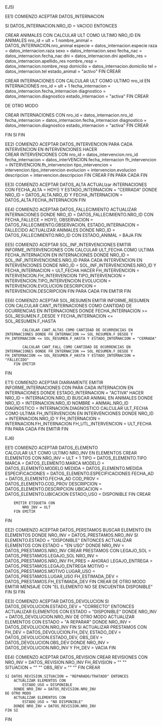 EJ5) 

EE1) COMIENZO
ACEPTAR DATOS_INTERNACION

SI DATOS_INTERNACION.NRO_ID = VACIO() ENTONCES 

CREAR ANIMALES CON 
CALCULAR ULT COMO ULTIMO NRO_ID EN ANIMALES
    nro_id = ult + 1
    nombre_animal = DATOS_INTERNACION.nro_animal
    especie = datos_internacion.especie
    raza = datos_internacion.raza
    sexo = datos_internacion.sexo
    fecha_nac = datos_internacion.fecha_nac
    dni = datos_internacion.dni
    apellido_res = datos_internacion.apellido_res
    nombre_resp = datos_internacion.nombre_resp
    domicilio = datos_internacion.domicilio
    tel = datos_internacion.tel
    estado_animal = "activo"
FIN CREAR 

CREAR INTERNACIONES CON 
CALCULAR ULT COMO ULTIMO nro_id EN INTERNACIONES 
    nro_id = ult + 1
    fecha_internacion = datos_internacion.fecha_internacion
    diagnostico = datos_internacion.diagnostico
    estado_internacion = "activa"
FIN CREAR

DE OTRO MODO 

CREAR INTERNACIONES CON 
    nro_id = datos_internacion.nro_id
    fecha_internacion = datos_internacion.fecha_internacion
    diagnostico = datos_internacion.diagnostico
    estado_internacion = "activa"
FIN CREAR

FIN SI 
FIN

EE2) COMIENZO
ACEPTAR DATOS_INTERVENCION 
    PARA CADA INTERVENCION EN INTERVENCIONES HACER        
        CREAR INTERVENCIONES CON 
        nro_id = datos_intervencion.nro_id
        fecha_internacion = datos_interVENCION.fecha_internacion
        fh_intervencion = INTERVENCION.fh_intervencion
        tipo_intervencion = intervencion.tipo_intervencion
        evolucion = intervencion.evolucion
        descripcion = intervencion.descripcion
        FIN CREAR
    FIN PARA CADA
FIN

EE3)
COMIENZO
    ACEPTAR DATOS_ALTA
    ACTUALIzar iNTERNACIONES CON FECHA_ALTA = HOY() Y ESTADO_INTERNACION = "CERRADA" DONDE NRO_ID = DATOS_ALTA.NRO_ID Y FECHA_INTERNACION = DATOS_ALTA.FECHA_INTERNACION
FIN 

EE4) 
COMIENZO 
    ACEPTAR DATOS_FALLECIMIENTO
    ACTUALIZAR INTERNACIONES DONDE NRO_ID = DATOS_FALLECIMIENTO.NRO_ID CON FECHA_FALLECE = HOY(), OBSERVACION = DATOS_FALLECIMIENTO.OBSERVACION, ESTADO_INTERNACION = FALLECIDO
    ACTUALIZAR ANIMALES DONDE NRO_ID = DATOS_FALLECIMIENTO.NRO_ID CON ESTADO_ANIMAL = BAJA
FIN

EE5) 
COMIENZO 
    ACEPTAR SOL_INF_INTERVENCIONES
    EMITIR INFORME_INTERVENCIONES CON 
        CALCULAR ULT_FECHA COMO ULTIMA FECHA_INTERNACION EN INTERNACIONES DONDE NRO_ID = SOL_INF_INTERVENCIONES.NRO_ID
        PARA CADA INTERVENCION EN INTERVENCIONES DONDE NRO_ID = SOL_INF_INTERVENCIONES.NRO_ID Y FECHA_INTERNACION = ULT_FECHA HACER
            FH_INTERVENCION = INTERVENCION.FH_INTERVENCION
            TIPO_INTERVENCION = INTERVENCION.TIPO_INTERVENCION
            EVOLUCION = INTERVENCION.EVOLUCION
            DESCRIPCION = INTERVENCION.DESCRIPCION
        FIN PARA CADA
    FIN EMITIR
FIN

EE6)
COMIENZO 
    ACEPTAR SOL_RESUMEN 
        EMITIR INFORME_RESUMEN CON 
            CALCULAR CANT_INTERNACIONES COMO CANTIDAD DE OCURRENCIAS EN INTERNACIONES DONDE FECHA_INTERNACION >= SOL_RESUMEN.F_DESDE Y FECHA_INTERNACION <= SOL_RESUMEN.F_HASTA
            
            CALCULAR CANT_ALTAS COMO CANTIDAD DE OCURRENCIAS EN INTERNACIONES DONDE FH_INTERNACION >= SOL_RESUMEN.F_DESDE Y FH_INTERNACION <= SOL_RESUMEN.F_HASTA Y ESTADO_INTERNACION = "CERRADA"

            CALCULAR CANT_FALL COMO CANTIDAD DE OCURRENCIAS EN INTERNACIONES DONDE FH_INTERNACION >= SOL_RESUMEN.F_DESDE Y FH_INTERNACION <= SOL_RESUMEN.F_HASTA Y ESTADO_INTERNACION = "FALLECIDO"
        FIN EMITIR 
FIN 

ET1)
COMIENZO 
    ACEPTAR DIARIAMENTE 
        EMITIR INFORME_INTERNACIONES CON 
            PARA CADA INTERNACION EN INTERNACIONES DONDE ESTADO_INTERNACION = "ACTIVA" HACER
                NRO_ID = INTERNACION.NRO_ID
                BUSCAR ANIMAL EN ANIMALES DONDE NRO_ID = INTERNACION.NRO_ID
                NOMBRE = ANIMAL.NRO_ID 
                DIAGNOSTICO = INTERNACION.DIAGNOSTICO
                CALCULAR ULT_FECHA COMO ULTIMA FH_INTERVENCION EN INTERVENCIONES DONDE NRO_ID = INTERNACION.NRO_ID Y FH_INTERNACION = INTERNACION.FH_INTERNACION
                FH_UTL_INTERVENCION = ULT_FECHA
            FIN PARA CADA 
        FIN EMITIR
FIN 

EJ6)

EE1) 
COMIENZO 
    ACEPTAR DATOS_ELEMENTO  
        CALCULAR ULT COMO ULTIMO NRO_INV EN ELEMENTOS
        CREAR ELEMENTOS CON 
            NRO_INV = ULT + 1
            TIPO = DATOS_ELEMENTO.TIPO
            MARCA = DATOS_ELEMENTO.MARCA
            MODELO = DATOS_ELEMENTO.MODELO
            MEDIDA = DATOS_ELEMENTO.MEDIDA
            ESPECIFICACIONES = DATOS_ELEMENTO.ESPECIFICACIONES
            FECHA_AD = DATOS_ELEMENTO.FECHA_AD
            COD_PROV = DATOS_ELEMENTO.COD_PROV
            DESCRIPCION = DATOS_ELEMENTO.DESCRIPCION 
            UBICACION = DATOS_ELEMENTO.UBICACION
            ESTADO_USO = DISPONIBLE
        FIN CREAR

        EMITIR ETIQUETA CON
            NRO_INV = ULT 
        FIN EMITIR
FIN 

EE2) 
COMIENZO 
    ACEPTAR DATOS_PERSTAMOS
    BUSCAR ELEMENTO EN ELEMENTOS DONDE NRO_INV = DATOS_PRESTAMOS.NRO_INV
    SI ELEMENTO.ESTADO = "DISPONIBLE" ENTONCES
        ACTUALIZAR ELEMENTOS CON ESTADO = "EN USO" DONDE NRO_INV = DATOS_PRESTAMOS.NRO_INV 
        CREAR PRESTAMOS CON 
            LEGAJO_SOL = DATOS_PRESTAMOS.LEGAJO_SOL 
            NRO_INV = DATOS_PRESTAMOS.NRO_INV 
            FH_PRES = AHORA()
            LEGAJO_ENTREGA = DATOS_PRESTAMOS.LEGAJO_ENTREGA 
            MOTIVO = DATOS_PRESTAMOS.MOTIVO
            LUGAR_USO = DATOS_PRESTAMOS.LUGAR_USO
            FH_ESTIMADA_DEV = DATOS_PRESTAMOS.FH_ESTIMADA_DEV
        FIN CREAR
    DE OTRO MODO
        EMITIR MENSAJE CON "EL ELEMENTO NO SE ENCUENTRA DISPONIBLE"
    FIN SI
FIN 

EE3) 
COMIENZO 
    ACEPTAR DATOS_DEVOLUCION
    SI DATOS_DEVOLUCION.ESTADO_DEV = "CORRECTO" ENTONCES
        ACTUALIZAR ELEMENTOS CON ESTADO = "DISPONIBLE" DONDE NRO_INV = DATOS_DEVOLUCION.NRO_INV
    DE OTRO MODO 
        ACTUALIZAR ELEMENTOS CON ESTADO = "A REPARAR" DONDE NRO_INV = DATOS_DEVOLUCION.NRO_INV 
    FIN SI 
    ACTUALIZAR PRESTAMOS CON FH_DEV = DATOS_DEVOLUCION.FH_DEV, ESTADO_DEV = DATOS_DEVOLUCION.ESTADO_DEV, OBS_DEV = DATOS_DEVOLUCION.OBS_DEV DONDE NRO_INV = DATOS_DEVOLUCION.NRO_INV Y FH_DEV = VACIA
FIN 

EE4) 
COMIENZO 
ACEPTAR DATOS_REVISION
    CREAR REVISIONES CON 
        NRO_INV = DATOS_REVISION.NRO_INV
        FH_REVISION = "" ""  
        SITUACION = "" ""
        OBS_REV = "" ""
    FIN CREAR 

    SI DATOS_REVISION.SITUACION = "REPARADO/TRATADO" ENTONCES
        ACTUALIZAR ELEMENTOS CON 
            ESTADO_USO = DISPONIBLE
        DONDE NRO_INV = DATOS_REVISION.NRO_INV
    DE OTRO MODO
        ACTUALIZAR ELEMENTOS CON 
            ESTADO_USO = "NO DISPONIBLE"
        DONDE NRO_INV = DATOS_REVISION.NRO_INV
    FIN SI
FIN 
        
        













































































